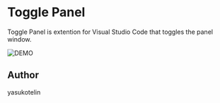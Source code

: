 # Toggle Panel

Toggle Panel is extention for Visual Studio Code that toggles the panel window.

![DEMO](https://github.com/yasukotelin/toggle-panel/blob/master/images/toggle-panel.gif?raw=true)

## Author

yasukotelin
